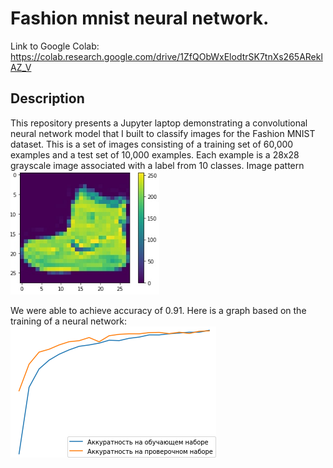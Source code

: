 # Fashion mnist neural network.
Link to Google Colab: https://colab.research.google.com/drive/1ZfQObWxElodtrSK7tnXs265AReklAZ_V

## Description
This repository presents a Jupyter laptop demonstrating a convolutional neural network model that I built to classify images for the Fashion MNIST dataset.
This is a set of images consisting of a training set of 60,000 examples and a test set of 10,000 examples. Each example is a 28x28 grayscale image associated with a label from 10 classes.
Image pattern<br>
![Result of the neural network training](images/image_pattern.png)<br>

We were able to achieve accuracy of 0.91.
Here is a graph based on the training of a neural network:<br>
![Result of the neural network training](images/result.png)
